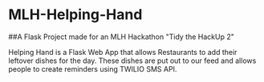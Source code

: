 # MLH-Helping-Hand
##A Flask Project made for an MLH Hackathon "Tidy the HackUp 2"

Helping Hand is a Flask Web App that allows Restaurants to add their leftover dishes for the day.
These dishes are put out to our feed and allows people to create reminders using TWILIO SMS API.
